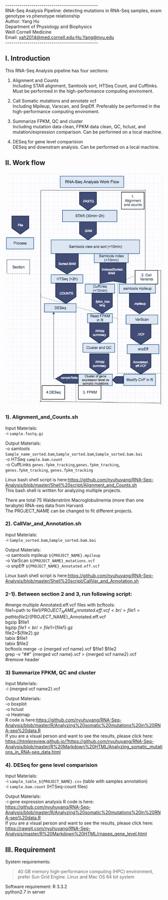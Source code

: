 ----------------------------------------------<br />
RNA-Seq Analysis Pipeline: detecting mutations in RNA-Seq samples, exam genotype vs phenotype relationship<br />
Author: Yang Hu<br />
Department of Physiology and Biophysics<br />
Weill Cornell Medicine<br />
Email: yah2014@med.cornell.edu;Hu.Yang@nyu.edu<br />
----------------------------------------------<br />

## I. Introduction

This RNA-Seq Analysis pipeline has four sections:

1) Alignment and Counts<br />
Including STAR alignment, Samtools sort, HTSeq Count, and Cufflinks. Must be performed in the high-performance computing enviroment.

2) Call Somatic mutations and annotate vcf<br />
Including Mpileup, Varscan, and SnpEff. Preferably be performed in the high-performance computing enviroment.

3) Summarize FPKM, QC and cluster<br />
Including mutation data clean, FPKM data clean, QC, hclust, and mutation/expression comparison. Can be performed on a local machine.

4) DESeq for gene level comparision<br />
DESeq and downstram analysis. Can be performed on a local machine.


## II. Work flow

![plot of chunk Flow_work](vignettes/Flow_work.png)


### 1). Alignment_and_Counts.sh

  Input Materials:<br />
  -i `sample.fastq.gz`<br />
  
  Output Materials:<br />
  -o samtools `Sample_name_sorted.bam`,`Sample_sorted.bam`,`Sample_sorted.bam.bai`<br />
  -o HTSeq `sample.bam.count`<br />
  -o CuffLinks `genes.fpkm_tracking`,`genes.fpkm_tracking`, `genes.fpkm_tracking`, `genes.fpkm_tracking`<br />
  
  Linux bash shell script is here:https://github.com/nyuhuyang/RNA-Seq-Analysis/blob/master/Shell%20script/Alignment_and_Counts.sh<br />
  This bash shell is written for analyzing multiple projects.
  
  There are total 75 Waldenström Macroglobulinemia (more than one terabyte) RNA-seq data from Harvard.<br />
  The PROJECT_NAME can be changed to fit different projects.
  
###  2). CallVar_and_Annotation.sh

  Input Materials:<br />
  -i `Sample_sorted.bam`,`Sample_sorted.bam.bai`<br />
  
  Output Materials:<br />
  -o samtools mpileup `${PROJECT_NAME}.mpileup`<br />
  -o VarScan `${PROJECT_NAME}_mutations.vcf`<br />
  -o snpEff `${PROJECT_NAME}_Annotated.eff.vcf`<br />
  
  Linux bash shell script is here:https://github.com/nyuhuyang/RNA-Seq-Analysis/blob/master/Shell%20script/CallVar_and_Annotation.sh
  
### 2-1). Between section 2 and 3, run following script:
  #merge multiple Annotated.eff.vcf files with bcftools:<br />
  file1=path to file1/${PROJECT_NAME}_Annotated.eff.vcf<br />
  file1=path to file2/${PROJECT_NAME}_Annotated.eff.vcf<br />
  bgzip $file1<br />
  bgzip $file1<br />
  file1=${file1}.gz<br />
  file2=${file2}.gz<br />
  tabix $file1<br />
  tabix $file2<br />
  bcftools merge -o {merged vcf name}.vcf $file1 $file2<br />
  grep -v "##" {merged vcf name}.vcf > {merged vcf name2}.vcf<br /> #remove header

    
### 3) Summarize FPKM, QC and cluster
   Input Materials:<br />
  -i {merged vcf name2}.vcf<br />
  
  Output Materials:<br />
  -o boxplot<br />
  -o hclust<br />
  -o Heatmap<br />
  R code is here:https://github.com/nyuhuyang/RNA-Seq-Analysis/blob/master/R/Analyzing%20somatic%20mutations%20in%20RNA-seq%20data.R<br />
  If you are a visual person and want to see the results, please click here: https://htmlpreview.github.io/?https://github.com/nyuhuyang/RNA-Seq-Analysis/blob/master/R%20Markdown%20HTML/Analyzing_somatic_mutations_in_RNA-seq_data.html
  
### 4). DESeq for gene level comparision
   Input Materials:<br />
  -i `sample_table_${PROJECT_NAME}.csv` (table with samples annotation)<br />
  -i `sample.bam.count` (HTSeq-count files)<br />
  
  Output Materials:<br />
  -i gene expression analysis
  R code is here: https://github.com/nyuhuyang/RNA-Seq-Analysis/blob/master/R/Analyzing%20somatic%20mutations%20in%20RNA-seq%20data.R<br />
  If you are a visual person and want to see the results, please click here: https://rawgit.com/nyuhuyang/RNA-Seq-Analysis/master/R%20Markdown%20HTML/rnaseq_gene_level.html

 ## III. Requirement
  
  System requirements:
  >40 GB memory high-performance computing (HPC) environment, prefer Sun Grid Engine.
  Linux and Mac OS 64 bit system
  
  Software requirement:
  R 3.3.2<br />
  python2.7 in server
